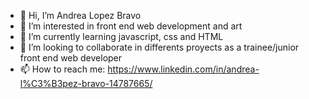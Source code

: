 - 👋 Hi, I’m Andrea Lopez Bravo
- 👀 I’m interested in front end web development and art
- 🌱 I’m currently learning javascript, css and HTML 
- 💞️ I’m looking to collaborate in differents proyects as a trainee/junior front end web developer
- 📫 How to reach me: https://www.linkedin.com/in/andrea-l%C3%B3pez-bravo-14787665/ 

<!---
andrealb88/andrealb88 is a ✨ special ✨ repository because its `README.md` (this file) appears on your GitHub profile.
You can click the Preview link to take a look at your changes.
--->
